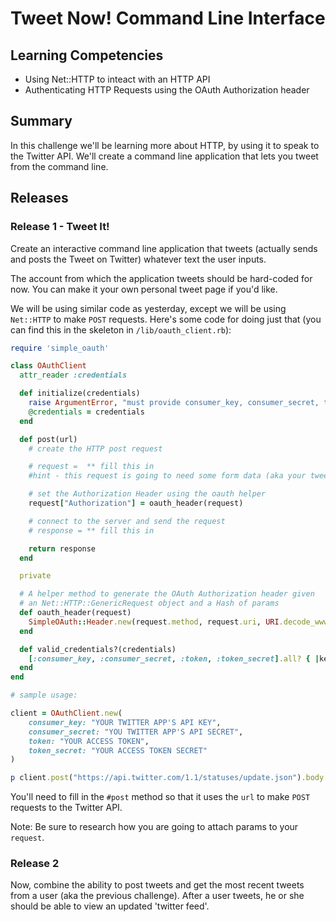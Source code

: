 # Tweet Now! Command Line Interface

## Learning Competencies

* Using Net::HTTP to inteact with an HTTP API
* Authenticating HTTP Requests using the OAuth Authorization header

## Summary

In this challenge we'll be learning more about HTTP, by using it to speak to the Twitter API. We'll create a command line application that lets you tweet from the command line.

## Releases

### Release 1 - Tweet It!

Create an interactive command line application that tweets (actually sends and posts the Tweet on Twitter) whatever text the user inputs. 

The account from which the application tweets should be hard-coded for now. You can make it your own personal tweet page if you'd like.

We will be using similar code as yesterday, except we will be using `Net::HTTP` to make `POST` requests. Here's some code for doing just that (you can find this in the skeleton in `/lib/oauth_client.rb`):

```ruby
require 'simple_oauth'

class OAuthClient
  attr_reader :credentials

  def initialize(credentials)
    raise ArgumentError, "must provide consumer_key, consumer_secret, token, and token_secret" unless valid_credentials?(credentials)
    @credentials = credentials
  end

  def post(url)
    # create the HTTP post request

    # request =  ** fill this in
    #hint - this request is going to need some form data (aka your tweet)

    # set the Authorization Header using the oauth helper
    request["Authorization"] = oauth_header(request)

    # connect to the server and send the request
    # response = ** fill this in

    return response
  end

  private

  # A helper method to generate the OAuth Authorization header given
  # an Net::HTTP::GenericRequest object and a Hash of params
  def oauth_header(request)
    SimpleOAuth::Header.new(request.method, request.uri, URI.decode_www_form(request.body), credentials).to_s
  end

  def valid_credentials?(credentials)
    [:consumer_key, :consumer_secret, :token, :token_secret].all? { |key| credentials[key] }
  end
end

# sample usage:

client = OAuthClient.new(
    consumer_key: "YOUR TWITTER APP'S API KEY",
    consumer_secret: "YOU TWITTER APP'S API SECRET",
    token: "YOUR ACCESS TOKEN",
    token_secret: "YOUR ACCESS TOKEN SECRET"
)

p client.post("https://api.twitter.com/1.1/statuses/update.json").body

```

You'll need to fill in the `#post` method so that it uses the `url` to make `POST` requests to the Twitter API.

Note: Be sure to research how you are going to attach params to your `request`.

### Release 2

Now, combine the ability to post tweets and get the most recent tweets from a user (aka the previous challenge). After a user tweets, he or she should be able to view an updated 'twitter feed'.

